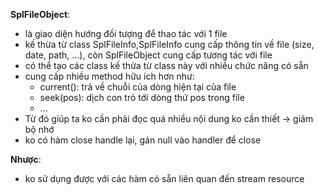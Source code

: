 **SplFileObject**:

+ là giao diện hướng  đối tượng để thao tác với 1 file
+ kế thừa từ class SplFileInfo,SplFileInfo cung cấp thông tin về file (size, date, path, …), còn SplFileObject cung cấp tương tác với file
+ có thể tạo các class kế thừa từ class này với nhiều chức năng có sẵn
+ cung cấp nhiều method hữu ích hơn như:
    + current(): trả về chuỗi của dòng hiện tại của file
    + seek(pos):  dịch con trỏ tới dòng thứ pos trong file
    + ...
+ Từ đó giúp ta ko cần phải đọc quá nhiều nội dung ko cần thiết -> giảm bộ nhớ
+ ko có hàm close handle lại, gán null vào handler để close

**Nhược**:
+ ko sử dụng được với các hàm có sẵn liên quan đến stream resource
